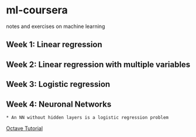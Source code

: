 # ml-coursera
notes and exercises on machine learning

## Week 1: Linear regression
## Week 2: Linear regression with multiple variables
## Week 3: Logistic regression
## Week 4: Neuronal Networks
    * An NN without hidden layers is a logistic regression problem

[Octave Tutorial](http://www.opengardensblog.futuretext.com/wp-content/uploads/2014/03/OctaveTutorialAndrewNg.pdf)
